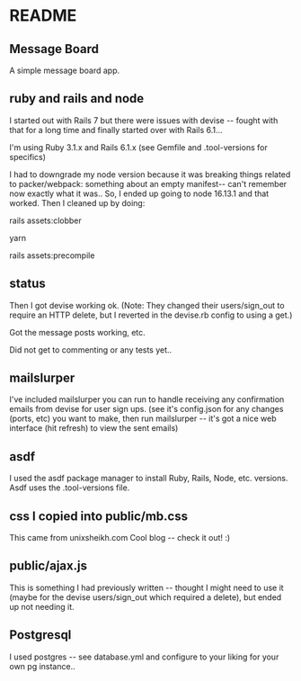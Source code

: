 # README

## Message Board
A simple message board app.

## ruby and rails and node
I started out with Rails 7 but there were issues with devise -- fought with that for a long time and finally started over with Rails 6.1...

I'm using Ruby 3.1.x and Rails 6.1.x (see Gemfile and .tool-versions for specifics)

I had to downgrade my node version because it was breaking things related to packer/webpack: something about an empty manifest-- can't remember now exactly what it was..
So, I ended up going to node 16.13.1 and that worked.
Then I cleaned up by doing:

rails assets:clobber

yarn

rails assets:precompile

## status

Then I got devise working ok. (Note: They changed their users/sign_out to require an HTTP delete, but I reverted in the devise.rb config to using a get.)

Got the message posts working, etc.

Did not get to commenting or any tests yet..

## mailslurper

I've included mailslurper you can run to handle receiving any confirmation emails from devise for user sign ups.
(see it's config.json for any changes (ports, etc) you want to make, then run mailslurper -- it's got a nice web interface (hit refresh) to view the sent emails)

## asdf
I used the asdf package manager to install Ruby, Rails, Node, etc. versions. Asdf uses the .tool-versions file.

## css I copied into public/mb.css
This came from unixsheikh.com Cool blog -- check it out! :)

## public/ajax.js
This is something I had previously written -- thought I might need to use it (maybe for the devise users/sign_out which required a delete), but ended up not needing it.

## Postgresql
I used postgres -- see database.yml and configure to your liking for your own pg instance..
